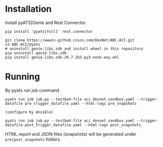 # Installation

Install pyATS|Genie and Rest Connector.
```
pip install 'pyats[full]' rest.connector

git clone https://wwwin-github.cisco.com/DevNet/ABC-ACI.git
cd ABC-ACI/pyats
# uninstall genie.libs.sdk and install wheel in this repository
pip uninstall genie.libs.sdk
pip install genie.libs.sdk-20.7.2b2-py3-none-any.whl
```

# Running

By pyats run job command
```
pyats run job job.py --testbed-file aci_devnet_sandbox.yaml --trigger-datafile pre_trigger_datafile.yaml --html-logs pre_snapshots

(configure by Ansible)

pyats run job job.py --testbed-file aci_devnet_sandbox.yaml --trigger-datafile post_trigger_datafile.yaml --html-logs post_snapshots
```

HTML report and JSON files (snapshots) will be generated under `pre|post_snapshots` folders.

